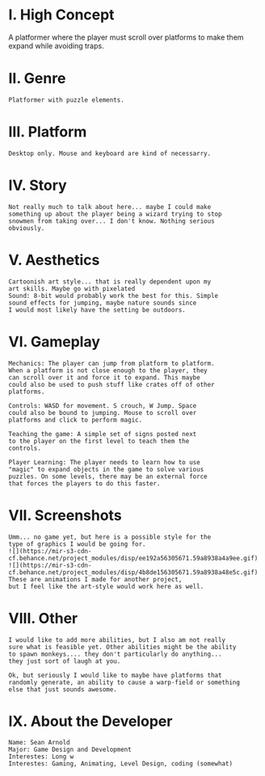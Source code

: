 # I. High Concept #
A platformer where the player must scroll over platforms 
to make them expand while avoiding traps.
	
# II. Genre #
	Platformer with puzzle elements.
	
# III. Platform #
	Desktop only. Mouse and keyboard are kind of necessarry.
	
# IV. Story #
	Not really much to talk about here... maybe I could make 
	something up about the player being a wizard trying to stop 
	snowmen from taking over... I don't know. Nothing serious 
	obviously.
	
# V. Aesthetics #
	Cartoonish art style... that is really dependent upon my 
	art skills. Maybe go with pixelated
	Sound: 8-bit would probably work the best for this. Simple 
	sound effects for jumping, maybe nature sounds since 
	I would most likely have the setting be outdoors.
	
# VI. Gameplay #
	Mechanics: The player can jump from platform to platform. 
	When a platform is not close enough to the player, they 
	can scroll over it and force it to expand. This maybe 
	could also be used to push stuff like crates off of other
	platforms.
	
	Controls: WASD for movement. S crouch, W Jump. Space 
	could also be bound to jumping. Mouse to scroll over 
	platforms and click to perform magic.
	
	Teaching the game: A simple set of signs posted next 
	to the player on the first level to teach them the
	controls.
	
	Player Learning: The player needs to learn how to use 
	"magic" to expand objects in the game to solve various
	puzzles. On some levels, there may be an external force 
	that forces the players to do this faster.
	
# VII. Screenshots #
	Umm... no game yet, but here is a possible style for the 
	type of graphics I would be going for.
	![](https://mir-s3-cdn-cf.behance.net/project_modules/disp/ee192a56305671.59a8938a4a9ee.gif)
	![](https://mir-s3-cdn-cf.behance.net/project_modules/disp/4b8de156305671.59a8938a48e5c.gif)
	These are animations I made for another project, 
	but I feel like the art-style would work here as well.

# VIII. Other #
	I would like to add more abilities, but I also am not really
	sure what is feasible yet. Other abilities might be the ability
	to spawn monkeys.... they don't particularly do anything... 
	they just sort of laugh at you.
	
	Ok, but seriously I would like to maybe have platforms that 
	randomly generate, an ability to cause a warp-field or something 
	else that just sounds awesome.
	
# IX. About the Developer #
	Name: Sean Arnold
	Major: Game Design and Development
	Interestes: Long w
	Interestes: Gaming, Animating, Level Design, coding (somewhat)
